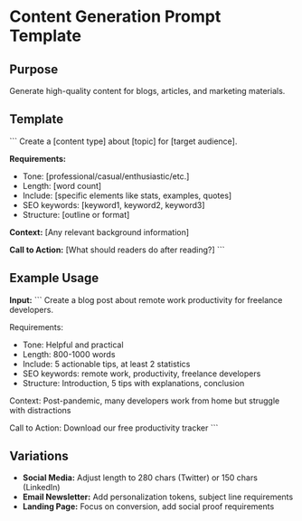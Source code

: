 # Content Generation Prompt Template

## Purpose
Generate high-quality content for blogs, articles, and marketing materials.

## Template

\`\`\`
Create a [content type] about [topic] for [target audience].

**Requirements:**
- Tone: [professional/casual/enthusiastic/etc.]
- Length: [word count]
- Include: [specific elements like stats, examples, quotes]
- SEO keywords: [keyword1, keyword2, keyword3]
- Structure: [outline or format]

**Context:**
[Any relevant background information]

**Call to Action:**
[What should readers do after reading?]
\`\`\`

## Example Usage

**Input:**
\`\`\`
Create a blog post about remote work productivity for freelance developers.

Requirements:
- Tone: Helpful and practical
- Length: 800-1000 words
- Include: 5 actionable tips, at least 2 statistics
- SEO keywords: remote work, productivity, freelance developers
- Structure: Introduction, 5 tips with explanations, conclusion

Context: Post-pandemic, many developers work from home but struggle with distractions

Call to Action: Download our free productivity tracker
\`\`\`

## Variations

- **Social Media:** Adjust length to 280 chars (Twitter) or 150 chars (LinkedIn)
- **Email Newsletter:** Add personalization tokens, subject line requirements
- **Landing Page:** Focus on conversion, add social proof requirements